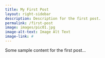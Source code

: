 ```yaml
---
title: My First Post
layout: right-sidebar
description: Description for the first post.
permalink: /first-post
image: images/pic01.jpg
image-alt-text: Image Alt Text
image-link: #
---
```


Some sample content for the first post...
